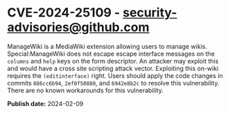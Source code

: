 # CVE-2024-25109 - security-advisories@github.com

ManageWiki is a MediaWiki extension allowing users to manage wikis. Special:ManageWiki does not escape escape interface messages on the `columns` and `help` keys on the form descriptor. An attacker may exploit this and would have a cross site scripting attack vector. Exploiting this on-wiki requires the `(editinterface)` right. Users should apply the code changes in commits `886cc6b94`, `2ef0f50880`, and `6942e8b2c` to resolve this vulnerability. There are no known workarounds for this vulnerability.

**Publish date:** 2024-02-09
